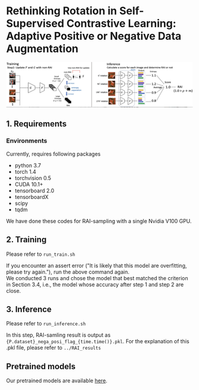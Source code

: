 # Rethinking Rotation in Self-Supervised Contrastive Learning: Adaptive Positive or Negative Data Augmentation
<p align="center">
    <img src=../figure/rai_sampling.jpg width="900"> 
</p>

## 1. Requirements

### Environments

Currently, requires following packages
- python 3.7
- torch 1.4
- torchvision 0.5
- CUDA 10.1+
- tensorboard 2.0
- tensorboardX
- scipy
- tqdm

We have done these codes for RAI-sampling with a single Nvidia V100 GPU.

## 2. Training

Please refer to `run_train.sh`

If you encounter an assert error ("It is likely that this model are overfitting, please try again."), run the above command again.  
We conducted 3 runs and chose the model that best matched the criterion in Section 3.4, i.e., the model whose accuracy after step 1 and step 2 are close.

## 3. Inference

Please refer to `run_inference.sh`

In this step, RAI-samling result is output as `{P.dataset}_nega_posi_flag_{time.time()}.pkl`. For the explanation of this .pkl file, please refer to `../RAI_results`


## Pretrained models

Our pretrained models are available [here](https://drive.google.com/drive/folders/1GOWjenEhZgYpxXXSFJnbkN6WVeGiIgki?usp=sharing).
